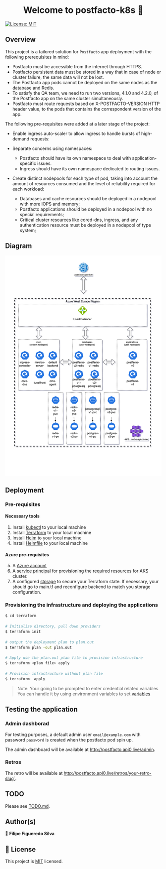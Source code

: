 <h1 align="center">Welcome to postfacto-k8s 👋</h1>
<p>
  <a href="LICENSE.md" target="_blank">
    <img alt="License: MIT" src="https://img.shields.io/badge/License-MIT-blue.svg" />
  </a>
</p>

## Overview

This project is a tailored solution for `Postfacto` app deployment with the following prerequisites in mind:

- Postfacto must be accessible from the internet through HTTPS.
- Postfacto persistent data must be stored in a way that in case of node or cluster failure, the same data will not be lost.
- The Postfacto app pods cannot be deployed on the same nodes as the database and Redis.
- To satisfy the QA team, we need to run two versions, 4.1.0 and 4.2.0, of the Postfacto app on the same cluster simultaneously.
- Postfacto must route requests based on X-POSTFACTO-VERSION HTTP header value, to the pods that contains the correspondent version of the app.

The following pre-requisites were added at a later stage of the project:

- Enable ingress auto-scaler to allow ingress to handle bursts of high-demand requests:
- Separate concerns using namespaces:

  - Postfacto should have its own namespace to deal with application-specific issues.
  - Ingress should have its own namespace dedicated to routing issues.

- Create distinct nodepools for each type of pod, taking into account the amount of resources consumed and the level of reliability required for each workload:
  - Databases and cache resources should be deployed in a nodepool with more IOPS and memory;
  - Postfacto applications should be deployed in a nodepool with no special requirements;
  - Critical cluster resources like cored-dns, ingress, and any authentication resource must be deployed in a nodepool of type system;

## Diagram

![Postfacto Architecture](/postfacto.drawio.png)

## Deployment

### Pre-requisites

#### Necessary tools

1. Install [kubectl](https://kubernetes.io/docs/tasks/tools/install-kubectl/) to your local machine
2. Install [Terraform](https://learn.hashicorp.com/tutorials/terraform/install-cli) to your local machine
3. Install [Helm](https://helm.sh/docs/intro/install/) to your local machine
4. Install [Helmfile](https://github.com/roboll/helmfile) to your local machine

#### Azure pre-requisites

5. A [Azure account](https://azure.microsoft.com/en-us/)
6. A [service principal](https://docs.microsoft.com/en-us/azure/aks/kubernetes-service-principal?tabs=azure-cli) for provisioning the required resources for AKS cluster.
7. A configured [storage](https://docs.microsoft.com/en-us/azure/developer/terraform/store-state-in-azure-storage?tabs=azure-cli) to secure your Terraform state. If necessary, your should go to main.tf and reconfigure backend to match you storage configuration.

### Provisioning the infrastructure and deploying the applications

```bash
$ cd terraform

# Initialize directory, pull down providers
$ terraform init

# output the deployment plan to plan.out
$ terraform plan -out plan.out

# Apply use the plan.out plan file to provision infrastructure
$ terraform <plan file> apply

# Provision infrastructure without plan file
$ terraform  apply
```

> Note: Your going to be prompted to enter credential related variables. You can handle it by using environment variables to set [variables](https://www.terraform.io/docs/cli/config/environment-variables.html#tf_var_name)


## Testing the application

### Admin dashborad

For testing purposes, a default admin user `email@example.com` with password `password` is created when the postfacto pod spin up.

The admin dashboard will be available at <http://postfacto.api0.live/admin>.

### Retros

The retro will be available at <http://postfacto.api0.live/retros/your-retro-slug`>.

## TODO

Please see [TODO.md](TODO.md).

## Author(s)

👤 **Filipe Figueredo Silva**

## 📝 License

This project is [MIT](LICENSE.md) licensed.
